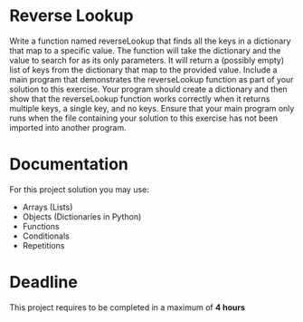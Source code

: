 # Reverse Lookup

Write a function named reverseLookup that finds all the keys in a dictionary that map to a specific value. 
The function will take the dictionary and the value to search for as its only parameters. 
It will return a (possibly empty) list of keys from the dictionary that map to the provided value.
Include a main program that demonstrates the reverseLookup function as part of your solution to this exercise. 
Your program should create a dictionary and then show that the reverseLookup function works correctly when 
it returns multiple keys, a single key, and no keys. 
Ensure that your main program only runs when the file containing your solution to this exercise has not been imported into another program.

# Documentation

For this project solution you may use:

- Arrays (Lists)
- Objects (Dictionaries in Python)
- Functions
- Conditionals
- Repetitions

# Deadline

This project requires to be completed in a maximum of **4 hours**
